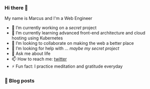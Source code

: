 ### Hi there 👋

My name is Marcus and I'm a Web Engineer

- 🔭 I’m currently working on a _secret_ project
- 🌱 I’m currently learning advanced front-end architecture and cloud hosting using Kubernetes
- 👯 I’m looking to collaborate on making the web a better place
- 🤔 I’m looking for help with ... _maybe my secret project_
- 💬 Ask me about life
- 📫 How to reach me: [twitter](https://twitter.com/marcus_lindblom)
- ⚡ Fun fact: I practice meditation and gratitude everyday

### 📣 Blog posts
<!-- BLOG-POST-LIST:START --><!-- BLOG-POST-LIST:END -->
